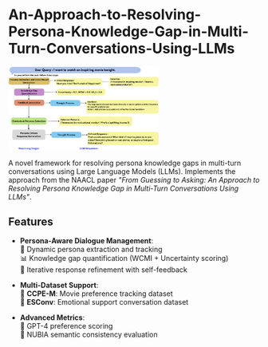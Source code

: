 # An-Approach-to-Resolving-Persona-Knowledge-Gap-in-Multi-Turn-Conversations-Using-LLMs

<img src="images/stages 2.png" alt="CPER Framework" style="width:60%; height:auto;">

A novel framework for resolving persona knowledge gaps in multi-turn conversations using Large Language Models (LLMs). Implements the approach from the NAACL paper _"From Guessing to Asking: An Approach to Resolving Persona Knowledge Gap in Multi-Turn Conversations Using LLMs"_.

## Features

- **Persona-Aware Dialogue Management**:  
  📌 Dynamic persona extraction and tracking  
  📊 Knowledge gap quantification (WCMI + Uncertainty scoring)  
  🔄 Iterative response refinement with self-feedback  

- **Multi-Dataset Support**:  
  🎥 **CCPE-M**: Movie preference tracking dataset  
  💬 **ESConv**: Emotional support conversation dataset  

- **Advanced Metrics**:  
  🤖 GPT-4 preference scoring  
  🧠 NUBIA semantic consistency evaluation  



